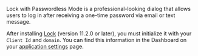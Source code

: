 Lock with Passwordless Mode is a professional-looking dialog that allows users to log in after receiving a one-time password via email or text message.

After installing [Lock](/libraries/lock) (version 11.2.0 or later), you must initialize it with your `Client Id` and `domain`. You can find this information in the Dashboard on your [application settings](${manage_url}/#/applications/${account.clientId}/settings) page.

